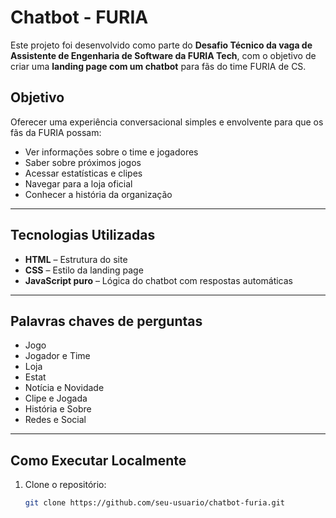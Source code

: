 # Chatbot - FURIA

Este projeto foi desenvolvido como parte do **Desafio Técnico da vaga de Assistente de Engenharia de Software da FURIA Tech**, com o objetivo de criar uma **landing page com um chatbot** para fãs do time FURIA de CS.

## Objetivo

Oferecer uma experiência conversacional simples e envolvente para que os fãs da FURIA possam:
- Ver informações sobre o time e jogadores
- Saber sobre próximos jogos
- Acessar estatísticas e clipes
- Navegar para a loja oficial
- Conhecer a história da organização

---

## Tecnologias Utilizadas

- **HTML** – Estrutura do site
- **CSS** – Estilo da landing page
- **JavaScript puro** – Lógica do chatbot com respostas automáticas

---

## Palavras chaves de perguntas

- Jogo
- Jogador e Time
- Loja
- Estat
- Notícia e Novidade
- Clipe e Jogada
- História e Sobre
- Redes e Social

---

## Como Executar Localmente

1. Clone o repositório:

   ```bash
   git clone https://github.com/seu-usuario/chatbot-furia.git
